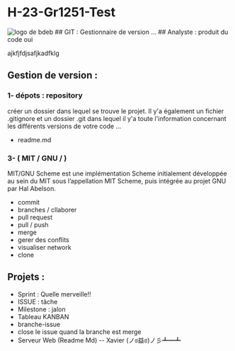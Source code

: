 # H-23-Gr1251-Test
<img src="./logo.png" alt="logo de bdeb">
## GIT : Gestionnaire de version ... 
## Analyste : produit du code 
oui

ajkfjfdjsafjkadfklg

## Gestion de version  : 
### 1- dépots : repository
créer un dossier dans lequel se trouve le projet. Il y'a également un fichier .gitignore et un 
dossier .git dans lequel il y'a toute l'information concernant les différents versions de votre code ... 

- readme.md
### 3- ( MIT / GNU / )
MIT/GNU Scheme est une implémentation Scheme initialement développée au sein du MIT sous l’appellation MIT Scheme, puis intégrée au projet GNU par Hal Abelson. 

- commit 
- branches / cllaborer 
- pull request
- pull / push
- merge
- gerer des conflits
- visualiser network
- clone

## Projets : 
- Sprint : Quelle merveille!!
- ISSUE : tâche
- Milestone : jalon
- Tableau KANBAN
- branche-issue
- close le issue quand la branche est merge
- Serveur Web (Readme Md) -- Xavier (ノಠ益ಠ)ノ彡┻━┻


  
